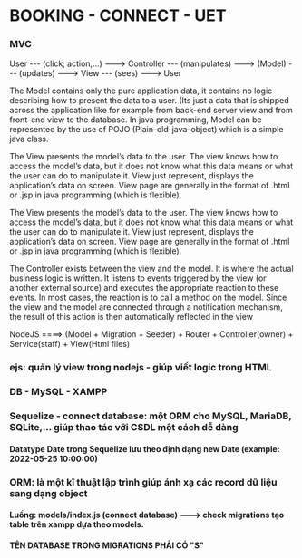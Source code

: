 # BOOKING - CONNECT - UET

### MVC

User --- (click, action,...) ---> Controller --- (manipulates) ---> (Model)
--- (updates) ---> View --- (sees) ---> User

The Model contains only the pure application data, it contains no logic describing how to present the data to a user. (Its just a data that is shipped across the application like for example from back-end server view and from front-end view to the database. In java programming, Model can be represented by the use of POJO (Plain-old-java-object) which is a simple java class.

The View presents the model’s data to the user. The view knows how to access the model’s data, but it does not know what this data means or what the user can do to manipulate it. View just represent, displays the application’s data on screen. View page are generally in the format of .html or .jsp in java programming (which is flexible).

The View presents the model’s data to the user. The view knows how to access the model’s data, but it does not know what this data means or what the user can do to manipulate it. View just represent, displays the application’s data on screen. View page are generally in the format of .html or .jsp in java programming (which is flexible).

The Controller exists between the view and the model. It is where the actual business logic is written. It listens to events triggered by the view (or another external source) and executes the appropriate reaction to these events. In most cases, the reaction is to call a method on the model. Since the view and the model are connected through a notification mechanism, the result of this action is then automatically reflected in the view

NodeJS ====> (Model + Migration + Seeder) + Router + Controller(owner) + Service(staff) + View(Html files)

### ejs: quản lý view trong nodejs - giúp viết logic trong HTML

### DB - MySQL - XAMPP

### Sequelize - connect database: một ORM cho MySQL, MariaDB, SQLite,... giúp thao tác với CSDL một cách dễ dàng

#### Datatype Date trong Sequelize lưu theo định dạng new Date (example: 2022-05-25 10:00:00)

### ORM: là một kĩ thuật lập trình giúp ánh xạ các record dữ liệu sang dạng object

#### Luồng: models/index.js (connect database) ---> check migrations tạo table trên xampp dựa theo models.

#### TÊN DATABASE TRONG MIGRATIONS PHẢI CÓ "S"
